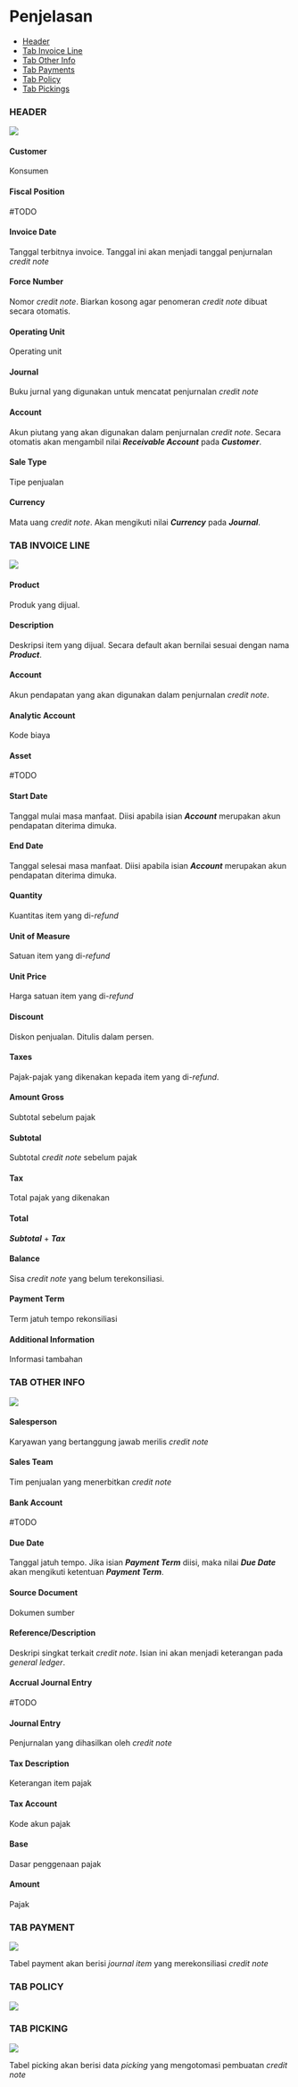 # Penjelasan

* [Header](#bagian-header)
* [Tab Invoice Line](#bagian-invoice-line)
* [Tab Other Info](#bagian-other-info)
* [Tab Payments](#bagian-payment)
* [Tab Policy](#bagian-policy)
* [Tab Pickings](#bagian-picking)

### <a name="bagian-header">HEADER</a>

![](../../img/credit-note/penjelasan-header.png)

#### <a name="field-partner">Customer</a>

Konsumen

#### <a name="field-fiscal-position">Fiscal Position</a>

#TODO

#### <a name="field-invoice-date">Invoice Date</a>

Tanggal terbitnya invoice. Tanggal ini akan menjadi tanggal penjurnalan *credit note*

#### <a name="field-force-number">Force Number</a>

Nomor *credit note*. Biarkan kosong agar penomeran *credit note* dibuat secara otomatis.

#### <a name="field-ou">Operating Unit</a>

Operating unit

#### <a name="field-journal">Journal</a>

Buku jurnal yang digunakan untuk mencatat penjurnalan *credit note*

#### <a name="field-account">Account</a>

Akun piutang yang akan digunakan dalam penjurnalan *credit note*. Secara otomatis akan mengambil nilai **_Receivable Account_** pada **_Customer_**.

#### <a name="field-sale-type">Sale Type</a>

Tipe penjualan

#### <a name="field-currency">Currency</a>

Mata uang *credit note*. Akan mengikuti nilai **_Currency_** pada **_Journal_**.

### <a name="bagian-invoice-line">TAB INVOICE LINE</a>

![](../../img/credit-note/penjelasan-tab-invoice-line.png)

#### <a name="field-product">Product</a>

Produk yang dijual.

#### <a name="field-description">Description</a>

Deskripsi item yang dijual. Secara default akan bernilai sesuai dengan nama **_Product_**.

#### <a name="field-account-line">Account</a>

Akun pendapatan yang akan digunakan dalam penjurnalan *credit note*.

#### <a name="field-aa">Analytic Account</a>

Kode biaya

#### <a name="field-asset">Asset</a>

#TODO

#### <a name="field-start-date">Start Date</a>

Tanggal mulai masa manfaat. Diisi apabila isian **_Account_** merupakan akun pendapatan diterima dimuka.

#### <a name="field-end-date">End Date</a>

Tanggal selesai masa manfaat. Diisi apabila isian **_Account_** merupakan akun pendapatan diterima dimuka.

#### <a name="field-qty">Quantity</a>

Kuantitas item yang di-*refund*

#### <a name="field-uom">Unit of Measure</a>

Satuan item yang di-*refund*

#### <a name="field-asset">Unit Price</a>

Harga satuan item yang di-*refund*

#### <a name="field-discount">Discount</a>

Diskon penjualan. Ditulis dalam persen.

#### <a name="field-taxes">Taxes</a>

Pajak-pajak yang dikenakan kepada item yang di-*refund*.

#### <a name="field-amount-gross">Amount Gross</a>

Subtotal sebelum pajak

#### <a name="field-subtotal">Subtotal</a>

Subtotal *credit note* sebelum pajak

#### <a name="field-tax">Tax</a>

Total pajak yang dikenakan

#### <a name="field-total">Total</a>

**_Subtotal_** + **_Tax_**

#### <a name="field-balance">Balance</a>

Sisa *credit note* yang belum terekonsiliasi.

#### <a name="field-payment-term">Payment Term</a>

Term jatuh tempo rekonsiliasi

#### <a name="field-info">Additional Information</a>

Informasi tambahan

### <a name="bagian-other-info">TAB OTHER INFO</a>

![](../../img/credit-note/penjelasan-tab-other-info.png)

#### <a name="field-salesperson">Salesperson</a>

Karyawan yang bertanggung jawab merilis *credit note*

#### <a name="field-sales-team">Sales Team</a>

Tim penjualan yang menerbitkan *credit note*

#### <a name="field-bank-acc">Bank Account</a>

#TODO

#### <a name="field-due-date">Due Date</a>

Tanggal jatuh tempo. Jika isian **_Payment Term_** diisi, maka nilai **_Due Date_** akan mengikuti ketentuan **_Payment Term_**.

#### <a name="field-source-document">Source Document</a>

Dokumen sumber

#### <a name="field-reference">Reference/Description</a>

Deskripi singkat terkait *credit note*. Isian ini akan menjadi keterangan pada *general ledger*.

#### <a name="field-accrual-journal-entry">Accrual Journal Entry</a>

#TODO

#### <a name="field-journal-entry">Journal Entry</a>

Penjurnalan yang dihasilkan oleh *credit note*

#### <a name="field-tax-description">Tax Description</a>

Keterangan item pajak

#### <a name="field-tax-account">Tax Account</a>

Kode akun pajak

#### <a name="field-base">Base</a>

Dasar penggenaan pajak

#### <a name="field-tax-amount">Amount</a>

Pajak

### <a name="bagian-payment">TAB PAYMENT</a>

![](../../img/credit-note/penjelasan-tab-payment.png)

Tabel payment akan berisi *journal item* yang merekonsiliasi *credit note*

### <a name="bagian-policy">TAB POLICY</a>

![](../../img/credit-note/penjelasan-tab-policy.png)

### <a name="bagian-picking">TAB PICKING</a>

![](../../img/credit-note/penjelasan-tab-picking.png)

Tabel picking akan berisi data *picking* yang mengotomasi pembuatan *credit note*
